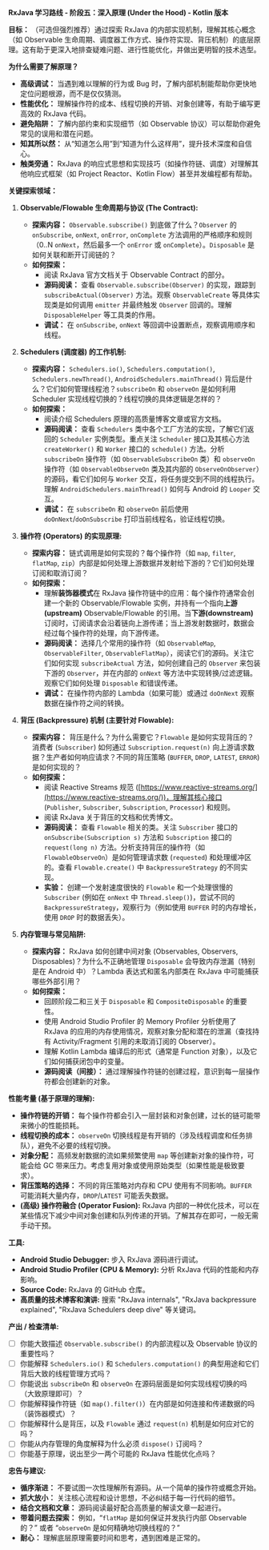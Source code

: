 **RxJava 学习路线 - 阶段五：深入原理 (Under the Hood) - Kotlin 版本**

**目标：** （可选但强烈推荐）通过探索 RxJava 的内部实现机制，理解其核心概念（如 Observable 生命周期、调度器工作方式、操作符实现、背压机制）的底层原理。这有助于更深入地排查疑难问题、进行性能优化，并做出更明智的技术选型。

**为什么需要了解原理？**

*   **高级调试：** 当遇到难以理解的行为或 Bug 时，了解内部机制能帮助你更快地定位问题根源，而不是仅仅猜测。
*   **性能优化：** 理解操作符的成本、线程切换的开销、对象创建等，有助于编写更高效的 RxJava 代码。
*   **避免陷阱：** 了解内部约束和实现细节（如 Observable 协议）可以帮助你避免常见的误用和潜在问题。
*   **知其所以然：** 从“知道怎么用”到“知道为什么这样用”，提升技术深度和自信心。
*   **触类旁通：** RxJava 的响应式思想和实现技巧（如操作符链、调度）对理解其他响应式框架（如 Project Reactor、Kotlin Flow）甚至并发编程都有帮助。

**关键探索领域：**

1.  **Observable/Flowable 生命周期与协议 (The Contract):**
    *   **探索内容：** `Observable.subscribe()` 到底做了什么？`Observer` 的 `onSubscribe`, `onNext`, `onError`, `onComplete` 方法调用的严格顺序和规则（0..N `onNext`，然后最多一个 `onError` 或 `onComplete`）。`Disposable` 是如何关联和断开订阅链的？
    *   **如何探索：**
        *   阅读 RxJava 官方文档关于 Observable Contract 的部分。
        *   **源码阅读：** 查看 `Observable.subscribe(Observer)` 的实现，跟踪到 `subscribeActual(Observer)` 方法。观察 `ObservableCreate` 等具体实现类是如何调用 `emitter` 并最终触发 `Observer` 回调的。理解 `DisposableHelper` 等工具类的作用。
        *   **调试：** 在 `onSubscribe`, `onNext` 等回调中设置断点，观察调用顺序和线程。

2.  **Schedulers (调度器) 的工作机制:**
    *   **探索内容：** `Schedulers.io()`, `Schedulers.computation()`, `Schedulers.newThread()`, `AndroidSchedulers.mainThread()` 背后是什么？它们如何管理线程池？`subscribeOn` 和 `observeOn` 是如何利用 Scheduler 实现线程切换的？线程切换的具体逻辑是怎样的？
    *   **如何探索：**
        *   阅读介绍 Schedulers 原理的高质量博客文章或官方文档。
        *   **源码阅读：** 查看 `Schedulers` 类中各个工厂方法的实现，了解它们返回的 `Scheduler` 实例类型。重点关注 `Scheduler` 接口及其核心方法 `createWorker()` 和 `Worker` 接口的 `schedule()` 方法。分析 `subscribeOn` 操作符（如 `ObservableSubscribeOn` 类）和 `observeOn` 操作符（如 `ObservableObserveOn` 类及其内部的 `ObserveOnObserver`）的源码，看它们如何与 `Worker` 交互，将任务提交到不同的线程执行。理解 `AndroidSchedulers.mainThread()` 如何与 Android 的 `Looper` 交互。
        *   **调试：** 在 `subscribeOn` 和 `observeOn` 前后使用 `doOnNext`/`doOnSubscribe` 打印当前线程名，验证线程切换。

3.  **操作符 (Operators) 的实现原理:**
    *   **探索内容：** 链式调用是如何实现的？每个操作符（如 `map`, `filter`, `flatMap`, `zip`）内部是如何处理上游数据并发射给下游的？它们如何处理订阅和取消订阅？
    *   **如何探索：**
        *   理解**装饰器模式**在 RxJava 操作符链中的应用：每个操作符通常会创建一个新的 Observable/Flowable 实例，并持有一个指向**上游(upstream)** Observable/Flowable 的引用。当**下游(downstream)** 订阅时，订阅请求会沿着链向上游传递；当上游发射数据时，数据会经过每个操作符的处理，向下游传递。
        *   **源码阅读：** 选择几个常用的操作符（如 `ObservableMap`, `ObservableFilter`, `ObservableFlatMap`），阅读它们的源码。关注它们如何实现 `subscribeActual` 方法，如何创建自己的 `Observer` 来包装下游的 `Observer`，并在内部的 `onNext` 等方法中实现转换/过滤逻辑。观察它们如何处理 `Disposable` 和错误传递。
        *   **调试：** 在操作符内部的 Lambda（如果可能）或通过 `doOnNext` 观察数据在操作符之间的转换。

4.  **背压 (Backpressure) 机制 (主要针对 Flowable):**
    *   **探索内容：** 背压是什么？为什么需要它？`Flowable` 是如何实现背压的？消费者 (`Subscriber`) 如何通过 `Subscription.request(n)` 向上游请求数据？生产者如何响应请求？不同的背压策略 (`BUFFER`, `DROP`, `LATEST`, `ERROR`) 是如何实现的？
    *   **如何探索：**
        *   阅读 Reactive Streams 规范 ([https://www.reactive-streams.org/](https://www.reactive-streams.org/))，理解其核心接口 (`Publisher`, `Subscriber`, `Subscription`, `Processor`) 和规则。
        *   阅读 RxJava 关于背压的文档和优秀博文。
        *   **源码阅读：** 查看 `Flowable` 相关的类。关注 `Subscriber` 接口的 `onSubscribe(Subscription s)` 方法和 `Subscription` 接口的 `request(long n)` 方法。分析支持背压的操作符（如 `FlowableObserveOn`）是如何管理请求数 (`requested`) 和处理缓冲区的。查看 `Flowable.create()` 中 `BackpressureStrategy` 的不同实现。
        *   **实验：** 创建一个发射速度很快的 `Flowable` 和一个处理很慢的 `Subscriber` (例如在 `onNext` 中 `Thread.sleep()`)，尝试不同的 `BackpressureStrategy`，观察行为（例如使用 `BUFFER` 时的内存增长，使用 `DROP` 时的数据丢失）。

5.  **内存管理与常见陷阱:**
    *   **探索内容：** RxJava 如何创建中间对象 (Observables, Observers, Disposables)？为什么不正确地管理 `Disposable` 会导致内存泄漏（特别是在 Android 中）？Lambda 表达式和匿名内部类在 RxJava 中可能捕获哪些外部引用？
    *   **如何探索：**
        *   回顾阶段二和三关于 `Disposable` 和 `CompositeDisposable` 的重要性。
        *   使用 Android Studio Profiler 的 Memory Profiler 分析使用了 RxJava 的应用的内存使用情况，观察对象分配和潜在的泄漏（查找持有 Activity/Fragment 引用的未取消订阅的 Observer）。
        *   理解 Kotlin Lambda 编译后的形式（通常是 Function 对象），以及它们如何捕获闭包中的变量。
        *   **源码阅读（间接）：** 通过理解操作符链的创建过程，意识到每一层操作符都会创建新的对象。

**性能考量 (基于原理的理解):**

*   **操作符链的开销：** 每个操作符都会引入一层封装和对象创建，过长的链可能带来微小的性能损耗。
*   **线程切换的成本：** `observeOn` 切换线程是有开销的（涉及线程调度和任务排队），避免不必要的线程切换。
*   **对象分配：** 高频发射数据的流如果频繁使用 `map` 等创建新对象的操作符，可能会给 GC 带来压力。考虑复用对象或使用原始类型（如果性能是极致要求）。
*   **背压策略的选择：** 不同的背压策略对内存和 CPU 使用有不同影响。`BUFFER` 可能消耗大量内存，`DROP`/`LATEST` 可能丢失数据。
*   **(高级) 操作符融合 (Operator Fusion):** RxJava 内部的一种优化技术，可以在某些情况下减少中间对象创建和队列传递的开销。了解其存在即可，一般无需手动干预。

**工具:**

*   **Android Studio Debugger:** 步入 RxJava 源码进行调试。
*   **Android Studio Profiler (CPU & Memory):** 分析 RxJava 代码的性能和内存影响。
*   **Source Code:** RxJava 的 GitHub 仓库。
*   **高质量的技术博客和演讲:** 搜索 "RxJava internals", "RxJava backpressure explained", "RxJava Schedulers deep dive" 等关键词。

**产出 / 检查清单:**

*   [ ] 你能大致描述 `Observable.subscribe()` 的内部流程以及 Observable 协议的重要性吗？
*   [ ] 你能解释 `Schedulers.io()` 和 `Schedulers.computation()` 的典型用途和它们背后大致的线程管理方式吗？
*   [ ] 你能说出 `subscribeOn` 和 `observeOn` 在源码层面是如何实现线程切换的吗（大致原理即可）？
*   [ ] 你能解释操作符链（如 `map().filter()`）在内部是如何连接和传递数据的吗（装饰器模式）？
*   [ ] 你能解释什么是背压，以及 `Flowable` 通过 `request(n)` 机制是如何应对它的吗？
*   [ ] 你能从内存管理的角度解释为什么必须 `dispose()` 订阅吗？
*   [ ] 你能基于原理，说出至少一两个可能的 RxJava 性能优化点吗？

**忠告与建议:**

*   **循序渐进：** 不要试图一次性理解所有源码。从一个简单的操作符或概念开始。
*   **抓大放小：** 关注核心流程和设计思想，不必纠结于每一行代码的细节。
*   **结合文档和文章：** 源码阅读最好配合高质量的解读文章一起进行。
*   **带着问题去探索：** 例如，“`flatMap` 是如何保证并发执行内部 Observable 的？” 或者 “`observeOn` 是如何精确地切换线程的？”
*   **耐心：** 理解底层原理需要时间和思考，遇到困难是正常的。


